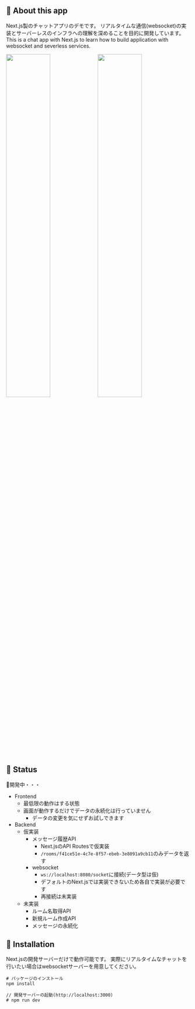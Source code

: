 ## 💬 About this app
Next.js製のチャットアプリのデモです。
リアルタイムな通信(websocket)の実装とサーバーレスのインフラへの理解を深めることを目的に開発しています。
This is a chat app with Next.js to learn how to build application with websocket and severless services.

<img src="https://user-images.githubusercontent.com/54468945/232225632-704929e5-7fe0-4ca7-8a28-77899e0be74c.png" width="49%"> <img src="https://user-images.githubusercontent.com/54468945/232225662-14bda94a-a065-4879-b2bd-4e41dd4e3885.png" width="49%">

## 🚀 Status
🔧開発中・・・

- Frontend
  - 最低限の動作はする状態
  - 画面が動作するだけでデータの永続化は行っていません
    - データの変更を気にせずお試しできます
- Backend
  - 仮実装
    - メッセージ履歴API
      - Next.jsのAPI Routesで仮実装
      - `/rooms/f41ce51e-4c7e-8f57-ebeb-3e8091a9cb11`のみデータを返す
    - websocket
      - `ws://localhost:8080/socket`に接続(データ型は仮)
      - デフォルトのNext.jsでは実装できないため各自で実装が必要です
      - 再接続は未実装
  - 未実装
    - ルーム名取得API
    - 新規ルーム作成API
    - メッセージの永続化


## 🏃 Installation
Next.jsの開発サーバーだけで動作可能です。
実際にリアルタイムなチャットを行いたい場合はwebsocketサーバーを用意してください。

```shell
# パッケージのインストール
npm install

// 開発サーバーの起動(http://localhost:3000)
# npm run dev
```
